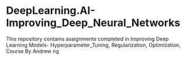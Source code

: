 # DeepLearning.AI-Improving_Deep_Neural_Networks
This repository contains assignments completed in Improving Deep Learning Models- Hyperparameter_Tuning, Regularization, Optimization, Course By Andrew ng 
